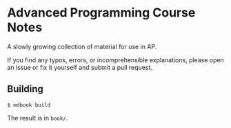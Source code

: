 # Advanced Programming Course Notes

A slowly growing collection of material for use in AP.

If you find any typos, errors, or incomprehensible explanations,
please open an issue or fix it yourself and submit a pull request.

## Building

```
$ mdbook build
```

The result is in `book/`.
